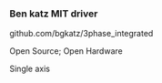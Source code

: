 ### Ben katz MIT driver
github.com/bgkatz/3phase_integrated

Open Source; Open Hardware

Single axis
